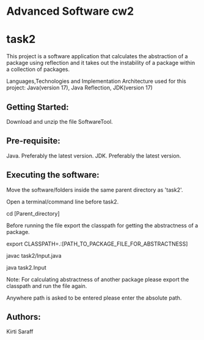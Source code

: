 # Advanced Software cw2
# task2

This project is a software application that calculates the abstraction of a package using reflection and it takes out the instability of a package within a collection of packages. 

Languages,Technologies and Implementation Architecture used for this project:
Java(version 17), Java Reflection, JDK(version 17)

## Getting Started:
Download and unzip the file SoftwareTool.

## Pre-requisite: 
Java. Preferably the latest version.
JDK. Preferably the latest version.

## Executing the software:
Move the software/folders inside the same parent directory as 'task2'.

Open a terminal/command line before task2.

cd [Parent_directory]

Before running the file export the classpath for getting the abstractness of a package. 

export CLASSPATH=.:[PATH_TO_PACKAGE_FILE_FOR_ABSTRACTNESS]

javac task2/Input.java

java task2.Input

Note: For calculating abstractness of another package please export the classpath and run the file again.

Anywhere path is asked to be entered please enter the absolute path.

## Authors:
Kirti Saraff 










